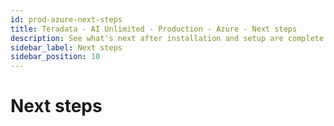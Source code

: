 ```yaml
---
id: prod-azure-next-steps
title: Teradata - AI Unlimited - Production - Azure - Next steps
description: See what's next after installation and setup are complete.
sidebar_label: Next steps	
sidebar_position: 10
---
```


# Next steps
<!-- 
import MyPartial from '/docs/_partials/_next-steps.mdx';

<MyPartial />
-->